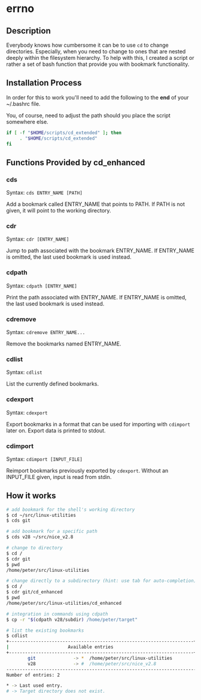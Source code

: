 # errno

## Description

Everybody knows how cumbersome it can be to use ```cd``` to change directories. Especially, when you need to change to ones that are nested deeply within the filesystem hierarchy.
To help with this, I created a script or rather a set of bash function that provide you with bookmark functionality.

## Installation Process

In order for this to work you'll need to add the following to the **end** of your ~/.bashrc file.

You, of course, need to adjust the path should you place the script somewhere else.

```bash
if [ -f "$HOME/scripts/cd_extended" ]; then
     . "$HOME/scripts/cd_extended"
fi
```

## Functions Provided by cd_enhanced

### cds
Syntax: ```cds ENTRY_NAME [PATH]```

Add a bookmark called ENTRY_NAME that points to PATH. If PATH is not given, it will point to the working directory.

### cdr
Syntax: ```cdr [ENTRY_NAME]```

Jump to path associated with the bookmark ENTRY_NAME. If ENTRY_NAME is omitted, the last used bookmark is used instead.

### cdpath
Syntax: ```cdpath [ENTRY_NAME]```

Print the path associated with ENTRY_NAME. If ENTRY_NAME is omitted, the last used bookmark is used instead.

### cdremove
Syntax: ```cdremove ENTRY_NAME...```

Remove the bookmarks named ENTRY_NAME.

### cdlist
Syntax: ```cdlist```

List the currently defined bookmarks.

### cdexport
Syntax: ```cdexport```

Export bookmarks in a format that can be used for importing with ```cdimport``` later on. Export data is printed to stdout.

### cdimport
Syntax: ```cdimport [INPUT_FILE]```

Reimport bookmarks previously exported by ```cdexport```. Without an INPUT_FILE given, input is read from stdin.

## How it works

```bash
# add bookmark for the shell's working directory
$ cd ~/src/linux-utilities
$ cds git

# add bookmark for a specific path
$ cds v28 ~/src/nice_v2.8

# change to directory
$ cd /
$ cdr git
$ pwd
/home/peter/src/linux-utilities

# change directly to a subdirectory (hint: use tab for auto-completion)
$ cd /
$ cdr git/cd_enhanced
$ pwd
/home/peter/src/linux-utilities/cd_enhanced

# integration in commands using cdpath
$ cp -r "$(cdpath v28/subdir) /home/peter/target"

# list the existing bookmarks
$ cdlist
+---------------------------------------------------------------------+
|                      Available entries                              |
+---------------------------------------------------------------------+
        git              -> *  /home/peter/src/linux-utilities
        v28              -> #  /home/peter/src/nice_v2.8
-----------------------------------------------------------------------
Number of entries: 2

* -> Last used entry.
# -> Target directory does not exist.
```
